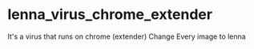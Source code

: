 ﻿# lenna_virus_chrome_extender

It's a virus that runs on chrome (extender)
Change Every image to lenna
